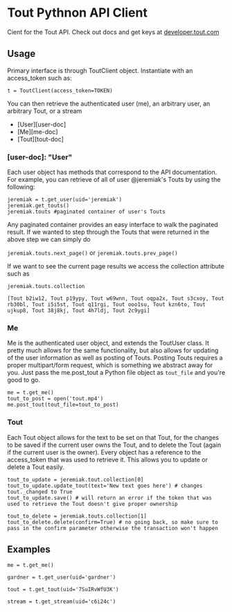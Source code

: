 # Tout Pythnon API Client

Cient for the Tout API. Check out docs and get keys at [developer.tout.com](http://developer.tout.com)

## Usage

Primary interface is through ToutClient object. Instantiate with an access_token such as:

`t = ToutClient(access_token=TOKEN)`

You can then retrieve the authenticated user (me), an arbitrary user, an arbitrary Tout, or a stream

* [User][user-doc]
* [Me][me-doc]
* [Tout][tout-doc]

### [user-doc]: "User"

Each user object has methods that correspond to the API documentation. For example, you can retrieve of all of
user @jeremiak's Touts by using the following:
```
jeremiak = t.get_user(uid='jeremiak')
jeremiak.get_touts()
jeremiak.touts #paginated container of user's Touts
```

Any paginated container provides an easy interface to walk the paginated result. If we wanted to step through the
Touts that were returned in the above step we can simply do

`jeremiak.touts.next_page()` or `jeremiak.touts.prev_page()`

If we want to see the current page results we access the collection attribute such as 

```
jeremiak.touts.collection

[Tout b2iw12, Tout p19ypy, Tout w69wnn, Tout oqpa2x, Tout s3cxoy, Tout rb30bl, Tout i5i5st, Tout q11rgi, Tout ooo1su, Tout kzn6to, Tout ujkup8, Tout 38j8kj, Tout 4h7ldj, Tout 2c9ygi]
```

### Me

Me is the authenticated user object, and extends the ToutUser class. It pretty much allows for the same functionality, but also allows for updating of the user information as well as posting of Touts.
Posting Touts requires a proper multipart/form request, which is something we abstract away for you. Just pass the me.post_tout a Python file object as `tout_file` and you're good to go.

```
me = t.get_me()
tout_to_post = open('tout.mp4')
me.post_tout(tout_file=tout_to_post)
```


### Tout

Each Tout object allows for the text to be set on that Tout, for the changes to be saved if the current user owns the Tout, and to delete the Tout (again if the current user is the owner).
Every object has a reference to the access_token that was used to retrieve it. This allows you to update or delete a Tout easily.

```
tout_to_update = jeremiak.tout.collection[0]
tout_to_update.update_tout(text='New text goes here') # changes tout._changed to True
tout_to_update.save() # will return an error if the token that was used to retrieve the Tout doesn't give proper ownership

tout_to_delete = jeremiak.touts.collection[1]
tout_to_delete.delete(confirm=True) # no going back, so make sure to pass in the confirm parameter otherwise the transaction won't happen
```

## Examples

`me = t.get_me()`

`gardner = t.get_user(uid='gardner')`

`tout = t.get_tout(uid='7SuIRvWfU3K')`

`stream = t.get_stream(uid='c6i24c')`

